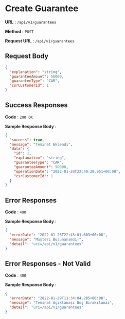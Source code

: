 # Create Guarantee

**URL** : `/api/v1/guarantees`

**Method** : `POST`

**Request URL** : `/api/v1/guarantees`

## Request Body

```json
{
  "explanation": "string",
  "guaranteeAmount": 50000,
  "guaranteeType": "CAR",
  "csrCustomerId": 1
}
```

## Success Responses

**Code** : `200 OK`

**Sample Response Body** :

```json
{
  "success": true,
  "message": "Teminat Eklendi",
  "data": {
    "id": 1,
    "explanation": "string",
    "guaranteeType": "CAR",
    "guaranteeAmount": 50000,
    "operationDate": "2022-01-28T22:40:28.951+00:00",
    "csrCustomerId": 1
  }
}
```

## Error Responses

**Code** : `400`

**Sample Response Body** :

```json
{
  "errorDate": "2022-01-28T22:43:01.603+00:00",
  "message": "Müşteri Bulunanamdı!",
  "detail": "uri=/api/v1/guarantees"
}
```

## Error Responses - Not Valid

**Code** : `400`

**Sample Response Body** :

```json
{
  "errorDate": "2022-01-29T11:34:04.285+00:00",
  "message": "Teminat Açıklaması Boş Bırakılamaz",
  "detail": "uri=/api/v1/guarantees"
}
```
